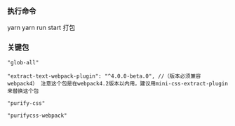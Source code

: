 ### 执行命令 

 yarn 
 yarn run start   打包

### 关键包

    "glob-all"

    "extract-text-webpack-plugin": "^4.0.0-beta.0", //（版本必须兼容webpack4） 注意这个包是在webpack4.2版本以内用，建议用mini-css-extract-plugin来替换这个包
    
    "purify-css"
    
    "purifycss-webpack"